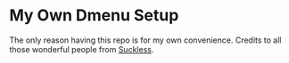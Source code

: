 # My Own Dmenu Setup
The only reason having this repo is for my own convenience. Credits to all those wonderful people from [Suckless](https://suckless.org).
